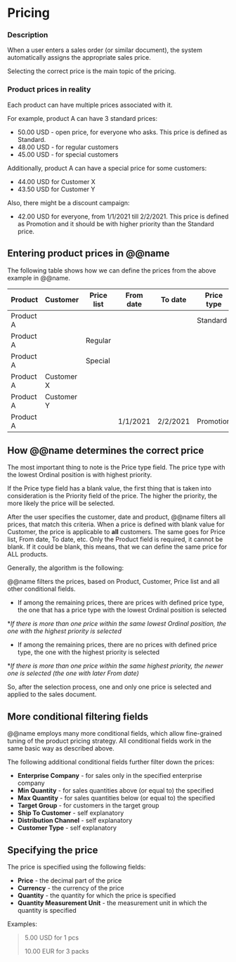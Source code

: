 # Pricing

### Description

When a user enters a sales order (or similar document), the system automatically assigns the appropriate sales price. 

Selecting the correct price is the main topic of the pricing.

### Product prices in reality

Each product can have multiple prices associated with it.

For example, product A can have 3 standard prices:

- 50.00 USD - open price, for everyone who asks. This price is defined as Standard.
- 48.00 USD - for regular customers
- 45.00 USD - for special customers

Additionally, product A can have a special price for some customers:

- 44.00 USD for Customer X
- 43.50 USD for Customer Y

Also, there might be a discount campaign:

- 42.00 USD for everyone, from 1/1/2021 till 2/2/2021. This price is defined as Promotion and it should be with higher priority than the Standard price.

## Entering product prices in @@name

The following table shows how we can define the prices from the above example in @@name.

| Product   | Customer   | Price list | From date | To date  | Price type | Priority | Price |
| --------- | ---------- | ---------- | --------- | -------- | ---------- | -------- | ----- |
| Product A |            |            |           |          | Standard   | 1        | 50.00 |
| Product A |            | Regular    |           |          |            | 2        | 48.00 |
| Product A |            | Special    |           |          |            | 2        | 45.00 |
| Product A | Customer X |            |           |          |            | 3        | 44.00 |
| Product A | Customer Y |            |           |          |            | 3        | 43.50 |
| Product A |            |            | 1/1/2021  | 2/2/2021 | Promotion  | 5        | 42.00 |

## How @@name determines the correct price

The most important thing to note is the Price type field. The price type with the lowest Ordinal position is with highest priority. 

If the Price type field has a blank value, the first thing that is taken into consideration is the Priority field of the price. The higher the priority, the more likely the price will be selected. 

After the user specifies the customer, date and product, @@name filters all prices, that match this criteria. When a price is defined with blank value for Customer, the price is applicable to **all** customers. The same goes for Price list, From date, To date, etc. Only the Product field is required, it cannot be blank. If it could be blank, this means, that we can define the same price for ALL products.

Generally, the algorithm is the following:

@@name filters the prices, based on Product, Customer, Price list and all other conditional fields.

- If among the remaining prices, there are prices with defined price type, the one that has a price type with the lowest Ordinal position is selected

**If there is more than one price within the same lowest Ordinal position, the one with the highest priority is selected*

- If among the remaining prices, there are no prices with defined price type, the one with the highest priority is selected

**If there is more than one price within the same highest priority, the newer one is selected (the one with later From date)*

So, after the selection process, one and only one price is selected and applied to the sales document.

## More conditional filtering fields

@@name employs many more conditional fields, which allow fine-grained tuning of the product pricing strategy. All conditional fields work in the same basic way as described above.

The following additional conditional fields further filter down the prices:

- **Enterprise Company** - for sales only in the specified enterprise company
- **Min Quantity** - for sales quantities above (or equal to) the specified
- **Max Quantity** - for sales quantities below (or equal to) the specified
- **Target Group** - for customers in the target group
- **Ship To Customer** - self explanatory
- **Distribution Channel** - self explanatory
- **Customer Type** - self explanatory

## Specifying the price

The price is specified using the following fields:

- **Price** - the decimal part of the price
- **Currency** - the currency of the price
- **Quantity** - the quantity for which the price is specified
- **Quantity Measurement Unit** - the measurement unit in which the quantity is specified

Examples:

> 5.00 USD for 1 pcs
>
> 10.00 EUR for 3 packs
